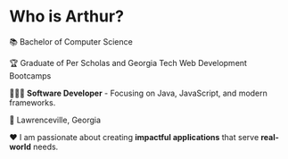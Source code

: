 # Who is Arthur?

📚 Bachelor of Computer Science 

🏆 Graduate of Per Scholas and Georgia Tech Web Development Bootcamps

👨🏻‍💻 **Software Developer** - Focusing on Java, JavaScript, and modern frameworks.

📍 Lawrenceville, Georgia

❤️ I am passionate about creating **impactful applications** that serve **real-world** needs.
